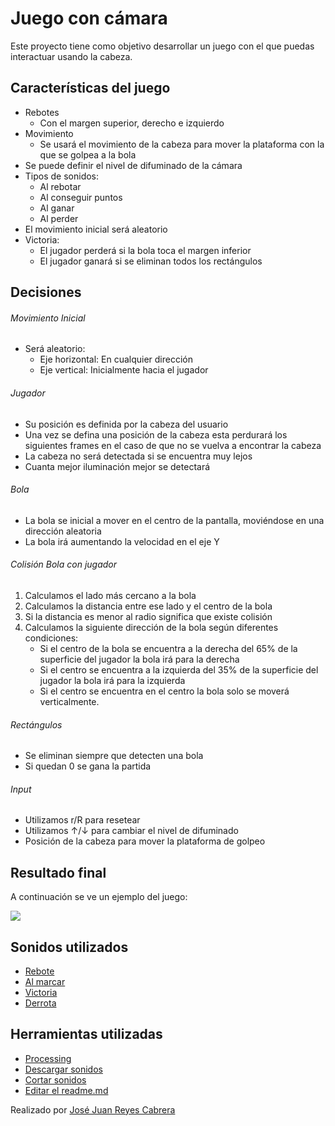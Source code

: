 # Juego con cámara

Este proyecto tiene como objetivo desarrollar un juego con el que puedas interactuar usando la cabeza.

## Características del juego

- Rebotes 
    - Con el margen superior, derecho e izquierdo
- Movimiento
    - Se usará el movimiento de la cabeza para mover la plataforma con la que se golpea a la bola
- Se puede definir el nivel de difuminado de la cámara
- Tipos de sonidos:
    - Al rebotar
    - Al conseguir puntos
    - Al ganar
    - Al perder
- El movimiento inicial será aleatorio
- Victoria:
    - El jugador perderá si la bola toca el margen inferior
    - El jugador ganará si se eliminan todos los rectángulos

## Decisiones
###### Movimiento Inicial
- Será aleatorio:
    - Eje horizontal: En cualquier dirección
    - Eje vertical: Inicialmente hacia el jugador

###### Jugador
- Su posición es definida por la cabeza del usuario
- Una vez se defina una posición de la cabeza esta perdurará los siguientes frames en el caso de que no se vuelva a encontrar la cabeza
- La cabeza no será detectada si se encuentra muy lejos
- Cuanta mejor iluminación mejor se detectará

###### Bola
- La bola se inicial a mover en el centro de la pantalla, moviéndose en una dirección aleatoria
- La bola irá aumentando la velocidad en el eje Y

###### Colisión Bola con jugador
1. Calculamos el lado más cercano a la bola
2. Calculamos la distancia entre ese lado y el centro de la bola
3. Si la distancia es menor al radio significa que existe colisión
4. Calculamos la siguiente dirección de la bola según diferentes condiciones:
    - Si el centro de la bola se encuentra a la derecha del 65% de la superficie del jugador la bola irá para la derecha
    - Si el centro se encuentra a la izquierda del 35% de la superficie del jugador la bola irá para la izquierda
    - Si el centro se encuentra en el centro la bola solo se moverá verticalmente.

###### Rectángulos
- Se eliminan siempre que detecten una bola
- Si quedan 0 se gana la partida


###### Input
- Utilizamos r/R para resetear
- Utilizamos ↑/↓ para cambiar el nivel de difuminado
- Posición de la cabeza para mover la plataforma de golpeo


## Resultado final
A continuación se ve un ejemplo del juego:

![](resultado_6.gif)

## Sonidos utilizados
- [Rebote](https://www.youtube.com/watch?v=o8YIN11w0wA&ab_channel=Sonidos%26EfectosHD)
- [Al marcar](https://www.youtube.com/watch?v=y9rRD5yZqjE&list=PLuE1RIpYgk-UmLN1jS4Y9AZr_0FjujtfK&index=17&ab_channel=GFXSounds)
- [Victoria](https://www.youtube.com/watch?v=xP1b_uRx5x4&ab_channel=DragRacingMarinaDangs7)
- [Derrota](https://www.youtube.com/watch?v=_asNhzXq72w&ab_channel=GamingSoundFX)

## Herramientas utilizadas
- [Processing](https://processing.org/)
- [Descargar sonidos](https://yt1s.com/)
- [Cortar sonidos](https://mp3cut.net/es/)
- [Editar el readme.md](https://dillinger.io/)

Realizado por [José Juan Reyes Cabrera](https://github.com/JoseJuanRC)
